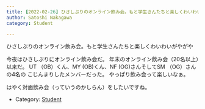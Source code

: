 ```yaml
---
title: [2022-02-26] ひさしぶりのオンライン飲み会。もと学生さんたちと楽しくわいわいがやがや ---かなり酔っ払ってしまったけど、しあわせ (^^)
author: Satoshi Nakagawa
category: Student

---
```


ひさしぶりのオンライン飲み会。もと学生さんたちと楽しくわいわいがやがや

 今夜はひさしぶりにオンライン飲み会だ。
年末のオンライン飲み会（20名以上）以来だ。
UT （OB）くん、MY (OB)くん、NF (OG)さんそしてSM （OG）さんの4名の
こじんまりしたメンバーだった。
やっぱり飲み会って楽しいなぁ。

 はやく対面飲み会（っていうのかしらん）をしたいですね。

- Category: [Student](https://merapano.github.io/categories.html#Student)

